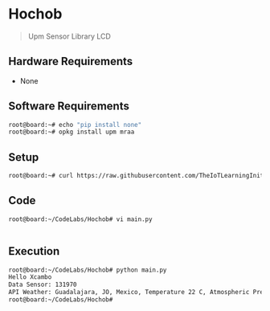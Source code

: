 # Hochob

> Upm Sensor Library LCD []()

## Hardware Requirements

- None

## Software Requirements

```sh
root@board:~# echo "pip install none"
root@board:~# opkg install upm mraa
```

## Setup

```sh
root@board:~# curl https://raw.githubusercontent.com/TheIoTLearningInitiative/CodeLabs/master/Hochob/setup.sh -o - | sh
```

## Code

```sh
root@board:~/CodeLabs/Hochob# vi main.py
```

```python

```

## Execution

```sh
root@board:~/CodeLabs/Hochob# python main.py 
Hello Xcambo
Data Sensor: 131970 
API Weather: Guadalajara, JO, Mexico, Temperature 22 C, Atmospheric Pressure 847 mbar 
root@board:~/CodeLabs/Hochob# 
```
